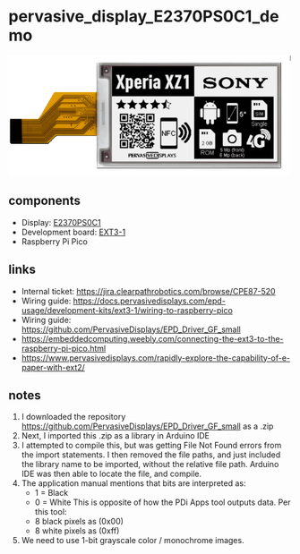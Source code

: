 # pervasive_display_E2370PS0C1_demo

<img src="/readme_assets/pervasive_displays_370_1.png" width="800"/>

## components

- Display: [E2370PS0C1](https://www.pervasivedisplays.com/product/3-70-e-ink-displays/)
- Development board: [EXT3-1](https://www.pervasivedisplays.com/product/epd-extension-kit-gen-3-ext3/)
- Raspberry Pi Pico

## links

- Internal ticket: https://jira.clearpathrobotics.com/browse/CPE87-520
- Wiring guide: https://docs.pervasivedisplays.com/epd-usage/development-kits/ext3-1/wiring-to-raspberry-pico
- Wiring guide: https://github.com/PervasiveDisplays/EPD_Driver_GF_small
- https://embeddedcomputing.weebly.com/connecting-the-ext3-to-the-raspberry-pi-pico.html
- https://www.pervasivedisplays.com/rapidly-explore-the-capability-of-e-paper-with-ext2/


## notes

1.  I downloaded the repository <https://github.com/PervasiveDisplays/EPD_Driver_GF_small> as a .zip
2.  Next, I imported this .zip as a library in Arduino IDE
3.  I attempted to compile this, but was getting File Not Found errors from the import statements. 
    I then removed the file paths, and just included the library name to be imported, without the relative file path.
    Arduino IDE was then able to locate the file, and compile.
4.  The application manual mentions that bits are interpreted as:
    - 1 = Black
    - 0 = White
    This is opposite of how the PDi Apps tool outputs data.
    Per this tool:
    - 8 black pixels as (0x00)
    - 8 white pixels as (0xff)
5.  We need to use  1-bit grayscale color / monochrome images.
